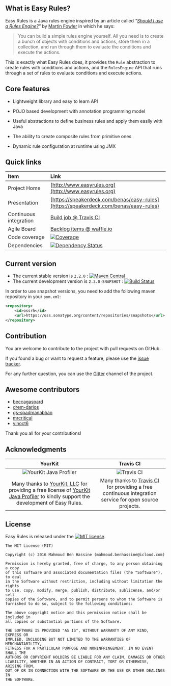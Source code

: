 ## What is Easy Rules?

Easy Rules is a Java rules engine inspired by an article called *"[Should I use a Rules Engine?](http://martinfowler.com/bliki/RulesEngine.html)"* by [Martin Fowler](http://martinfowler.com/) in which he says:

> You can build a simple rules engine yourself. All you need is to create a bunch of objects with conditions and actions, store them in a collection, and run through them to evaluate the conditions and execute the actions.

This is exactly what Easy Rules does, it provides the `Rule` abstraction to create rules with conditions and actions, and the `RulesEngine` API that runs through a set of rules to evaluate conditions and execute actions.

## Core features

 * Lightweight library and easy to learn API

 * POJO based development with annotation programming model

 * Useful abstractions to define business rules and apply them easily with Java

 * The ability to create composite rules from primitive ones

 * Dynamic rule configuration at runtime using JMX

## Quick links

|Item                  |Link                                                                                  |
|:---------------------|:-------------------------------------------------------------------------------------|
|Project Home          | [http://www.easyrules.org](http://www.easyrules.org)                                 |
|Presentation          | [https://speakerdeck.com/benas/easy-rules](https://speakerdeck.com/benas/easy-rules) |
|Continuous integration| [Build job @ Travis CI](https://travis-ci.org/EasyRules/easyrules)                   |
|Agile Board           | [Backlog items @ waffle.io](https://waffle.io/EasyRules/easyrules)                   |
|Code coverage         | [![Coverage](https://coveralls.io/repos/EasyRules/easyrules/badge.svg?style=flat&branch=master&service=github)](https://coveralls.io/github/EasyRules/easyrules?branch=master) |
|Dependencies          | [![Dependency Status](https://www.versioneye.com/user/projects/5666159cc3686e000b000923/badge.svg?style=flat)](https://www.versioneye.com/user/projects/5666159cc3686e000b000923) |

## Current version

* The current stable version is `2.2.0` : [![Maven Central](https://maven-badges.herokuapp.com/maven-central/org.easyrules/easyrules-core/badge.svg?style=flat)](http://search.maven.org/#artifactdetails|org.easyrules|easyrules-core|2.2.0|) 
* The current development version is `2.3.0-SNAPSHOT` : [![Build Status](https://travis-ci.org/EasyRules/easyrules.svg?branch=master)](https://travis-ci.org/EasyRules/easyrules)

In order to use snapshot versions, you need to add the following maven repository in your `pom.xml`:

```xml
<repository>
    <id>ossrh</id>
    <url>https://oss.sonatype.org/content/repositories/snapshots</url>
</repository>
```

## Contribution

You are welcome to contribute to the project with pull requests on GitHub.

If you found a bug or want to request a feature, please use the [issue tracker](https://github.com/EasyRules/easyrules/issues).

For any further question, you can use the [Gitter](https://gitter.im/EasyRules/easyrules) channel of the project.

## Awesome contributors

* [beccagaspard](https://github.com/beccagaspard)
* [drem-darios](https://github.com/drem-darios)
* [gs-spadmanabhan](https://github.com/gs-spadmanabhan)
* [mrcritical](https://github.com/mrcritical)
* [vinoct6](https://github.com/vinoct6)

Thank you all for your contributions!

## Acknowledgments

|YourKit|Travis CI|
|:-:|:-:|
|![YourKit Java Profiler](https://www.yourkit.com/images/yklogo.png)|![Travis CI](https://camo.githubusercontent.com/7f5c56c37cbcd3d7b0cbd7b4c32dd2830eea22e8/68747470733a2f2f63646e2e7472617669732d63692e636f6d2f696d616765732f6c6f676f732f54726176697343492d46756c6c2d436f6c6f722d37663564623039343935633862303963323163623637386334646531386432312e706e67)|
|Many thanks to [YourKit, LLC](https://www.yourkit.com/) for providing a free license of [YourKit Java Profiler](https://www.yourkit.com/java/profiler/index.jsp) to kindly support the development of Easy Rules.|Many thanks to [Travis CI](https://travis-ci.org) for providing a free continuous integration service for open source projects.|

## License
Easy Rules is released under the [![MIT license](http://img.shields.io/badge/license-MIT-brightgreen.svg?style=flat)](http://opensource.org/licenses/MIT).

```
The MIT License (MIT)

Copyright (c) 2016 Mahmoud Ben Hassine (mahmoud.benhassine@icloud.com)

Permission is hereby granted, free of charge, to any person obtaining a copy
of this software and associated documentation files (the "Software"), to deal
in the Software without restriction, including without limitation the rights
to use, copy, modify, merge, publish, distribute, sublicense, and/or sell
copies of the Software, and to permit persons to whom the Software is
furnished to do so, subject to the following conditions:

The above copyright notice and this permission notice shall be included in
all copies or substantial portions of the Software.

THE SOFTWARE IS PROVIDED "AS IS", WITHOUT WARRANTY OF ANY KIND, EXPRESS OR
IMPLIED, INCLUDING BUT NOT LIMITED TO THE WARRANTIES OF MERCHANTABILITY,
FITNESS FOR A PARTICULAR PURPOSE AND NONINFRINGEMENT. IN NO EVENT SHALL THE
AUTHORS OR COPYRIGHT HOLDERS BE LIABLE FOR ANY CLAIM, DAMAGES OR OTHER
LIABILITY, WHETHER IN AN ACTION OF CONTRACT, TORT OR OTHERWISE, ARISING FROM,
OUT OF OR IN CONNECTION WITH THE SOFTWARE OR THE USE OR OTHER DEALINGS IN
THE SOFTWARE.
```


